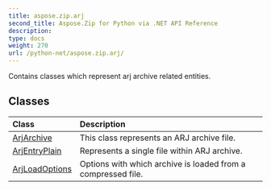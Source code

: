 ```yaml
---
title: aspose.zip.arj
second_title: Aspose.Zip for Python via .NET API Reference
description: 
type: docs
weight: 270
url: /python-net/aspose.zip.arj/
---
```



Contains classes which represent arj archive related entities.

## Classes
| Class | Description |
| :- | :- |
|[ArjArchive](/zip/python-net/aspose.zip.arj/arjarchive/)|This class represents an ARJ archive file.|
|[ArjEntryPlain](/zip/python-net/aspose.zip.arj/arjentryplain/)|Represents a single file within ARJ archive.|
|[ArjLoadOptions](/zip/python-net/aspose.zip.arj/arjloadoptions/)|Options with which archive is loaded from a compressed file.|
